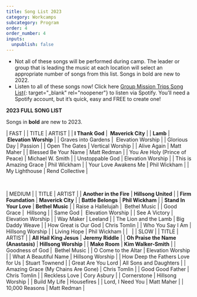 ```yaml
---
title: Song List 2023
category: Workcamps
subcategory: Program
order: 4
order_number: 4
inputs:
  unpublish: false
---
```

* Not all of these songs will be performed during camp. The leader or group that is leading the music at each location will select an appropriate number of songs from this list. Songs in bold are new to 2022.
* Listen to all of these songs now\! Click here [Group Mission Trips Song List](https://open.spotify.com/playlist/4gqWixdOxrcVri8n3Rk11F){: target="_blank" rel="noopener"} to listen via Spotify. You’ll need a Spotify account, but it’s quick, easy and FREE to create one\!

**2023 FULL SONG LIST**

Songs in **bold** are new to 2023.

| FAST |
| TITLE | ARTIST |
| **I Thank God** | **&nbsp;Maverick City** |
| **Lamb** | **&nbsp;Elevation Worship** |
| Graves into Gardens | &nbsp;Elevation Worship |
| Glorious Day | Passion |
| Open The Gates | Vertical Worship |
| Alive Again | Matt Maher |
| Blessed Be Your Name | Matt Redman |
| You Are Holy (Prince of Peace) | Michael W. Smith |
| Unstoppable God | Elevation Worship |
| This is Amazing Grace | Phil Wickham |
| Your Love Awakens Me | Phil Wickham |
| My Lighthouse | Rend Collective |

&nbsp;

| MEDIUM |
| TITLE | ARTIST |
| **Another in the Fire** | **Hillsong United** |
| **Firm Foundation** | **Maverick City** |
| **Battle Belongs** | **Phil Wickham** |
| **Stand In Your Love** | **Bethel Music** |
| Raise a Hallelujah | &nbsp;Bethel Music |
| Good Grace | &nbsp;Hillsong |
| Same God | &nbsp;Elevation Worship |
| See A Victory | Elevation Worship |
| Way Maker | Leeland |
| The Lion and the Lamb | Big Daddy Weave |
| How Great is Our God | Chris Tomlin |
| Who You Say I Am | Hillsong Worship |
| Living Hope | Phil Wickham |
| &nbsp; |
| SLOW |
| TITLE | ARTIST |
| **All Hail King Jesus** | **Jeremy Riddle** |
| **Oh Praise the Name (Anastasis)** | **Hillsong Worship** |
| **Make Room** | **Kim Walker-Smith** |
| Goodness of God | &nbsp;Bethel Music |
| O Come to the Altar | Elevation Worship |
| What A Beautiful Name | Hillsong Worship |
| How Deep the Fathers Love for Us | Stuart Townend |
| Great Are You Lord | All Sons and Daughters |
| Amazing Grace (My Chains Are Gone) | Chris Tomlin |
| Good Good Father | Chris Tomlin |
| Reckless Love | Cory Asbury |
| Cornerstone | Hillsong Worship |
| Build My Life | Housefires |
| Lord, I Need You | Matt Maher |
| 10,000 Reasons | Matt Redman |

&nbsp;

<br>&nbsp;